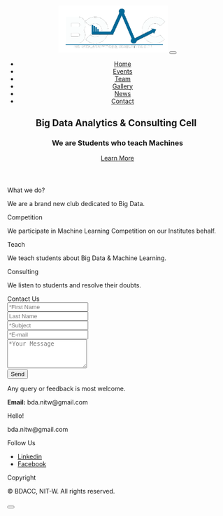 <!DOCTYPE html>
<html lang="en-US">
  <head>
    <style>
      #logo 
      {
        width: 250px;
      }
    </style>
    <link rel="icon" href="images/NITW.png" type="image/icon type">
    <meta charset="UTF-8">
    <meta http-equiv="X-UA-Compatible" content="IE=edge">
    <meta name="viewport" content="width=device-width, initial-scale=1">
    <title>Big Data Analytics & Consulting</title>
    <meta name="description" content="A Digital Agency Website landing page template built by TemplateFlip.com"/>
    <link href="https://fonts.googleapis.com/css?family=Montserrat:400,500,700" rel="stylesheet">
    <link href="https://use.fontawesome.com/releases/v5.0.9/css/all.css" rel="stylesheet">
    <link href="css/aos.css" rel="stylesheet">
    <link href="css/ekko-lightbox.css" rel="stylesheet">
    <link href="styles/bootstrap.css" rel="stylesheet">
    <link href="styles/main.css" rel="stylesheet">
  </head>
  <body id="top">
    <header>
      <div class="container pt-4">
        <nav class="navbar navbar-expand-lg navbar-dark bg-transparent px-0"><a class="text-white navbar-brand" href="#"><img id="logo" src="images/logo.png"></img></a>
          <button class="navbar-toggler" type="button" data-toggle="collapse" data-target="#the-navbarNav" aria-controls="the-navbarNav" aria-expanded="false" aria-label="Toggle navigation"><span class="navbar-toggler-icon"></span></button>
          <div class="collapse navbar-collapse text-uppercase" id="the-navbarNav">
            <ul class="navbar-nav ml-auto">
              <li class="nav-item"><a class="nav-link smooth-scroll" href="#">Home</a></li>
              <li class="nav-item"><a class="nav-link smooth-scroll" href="Events.html">Events</a></li>
              <li class="nav-item"><a class="nav-link smooth-scroll" href="Teams.html">Team</a></li>
              <li class="nav-item"><a class="nav-link smooth-scroll" href="Gallery.html">Gallery</a></li>
              <li class="nav-item"><a class="nav-link smooth-scroll" href="News.html">News</a></li>
              <li class="nav-item"><a class="nav-link smooth-scroll" href="#contact">Contact</a></li>
            </ul>
          </div>
        </nav>
      </div>
      <div class="the-home-page-text" data-aos="fade-right" data-aos-duration="1000">
        <div class="container">
          <div class="col-md-10 col-sm-12 px-0 mx-0">
            <h2 class="display-3" style="margin-left:-6px;">Big Data Analytics & Consulting Cell  </h2>
            <h3 class="h5 mt-3">We are Students who teach Machines </h3><a class="smooth-scroll btn btn-outline-light mt-4" href="#learn">Learn More</a>
          </div>
        </div>
      </div>
    </header>
    <div class="page-content">
      <div>
<div class="the-section the-work bg-secondary" id="learn">
  <div class="container">
    <div class="h3 pb-3 text-center text-white" data-aos="fade-up">What we do?</div>
    <p class="px-5 pb-5 text-center text-white" data-aos="fade-up">We are a brand new club dedicated to Big Data.</p>
    <div class="row">
      <div class="col-md-4">
        <div class="card mb-3" data-aos="flip-left">
          <div class="card-body mt-4 mb-1 text-center"><i class="pb-3 text-primary fas fa-trophy fa-3x"></i>
            <div class="h4 pb-3">Competition</div>
            <p>We participate in Machine Learning Competition on our Institutes behalf.</p>
          </div>
        </div>
      </div>
      <div class="col-md-4">
        <div class="card mb-3" data-aos="zoom-in-up">
          <div class="card-body mt-4 mb-1 text-center"><i class="pb-3 text-primary fas fa-code fa-3x"></i>
            <div class="h4 pb-3">Teach</div>
            <p>We teach students about Big Data & Machine Learning.</p>
          </div>
        </div>
      </div>
      <div class="col-md-4">
        <div class="card mb-3" data-aos="flip-right">
          <div class="card-body mt-4 mb-1 text-center"><i class="pb-3 text-primary fas fa-eye fa-3x"></i>
            <div class="h4 pb-3">Consulting</div>
            <p>We listen to students and resolve their doubts.</p>
          </div>
        </div>
      </div>
    </div>
  </div>
</div>


<div class="the-contact" id="contact">
  <div class="the-contact-detail" data-aos="zoom-in" data-aos-duration="1000">
    <div class="container">
      <div class="card py-4 px-4">
        <div class="h4 pb-4">Contact Us</div>
        <div class="row">
          <div class="col-md-7 col-sm-12 mb-3">
            <div class="the-contact-message">
              <form action="mailto:bda.nitw@gmail.com" method="POST">
                <div class="row">
                  <div class="col-md-6 col-sm-12 mb-3">
                    <input class="mr-3 form-control" type="text" name="first-name" placeholder="*First Name" required="required"/>
                  </div>
                  <div class="col-md-6 col-sm-12 mb-3">
                    <input class="form-control" type="text" name="last-name" placeholder="Last Name"/>
                  </div>
                </div>
                <div class="row mb-3">
                  <div class="col">
                    <input class="form-control" type="text" name="Subject" placeholder="*Subject" required="required"/>
                  </div>
                </div>
                <div class="row mb-3">
                  <div class="col">
                    <input class="form-control" type="email" name="_replyto" placeholder="*E-mail" required="required"/>
                  </div>
                </div>
                <div class="row mb-3">
                  <div class="col">
                    <textarea class="form-control" name="message" placeholder="*Your Message" rows="4" required="required"></textarea>
                  </div>
                </div>
                <div class="row">
                  <div class="col">
                    <button class="btn btn-primary" type="submit">Send</button>
                  </div>
                </div>
              </form>
            </div>
          </div>
          <div class="col-md-5">
            <p>Any query or feedback is most welcome.</p>
            <p><b>Email:</b> bda.nitw@gmail.com</p>
          </div>
        </div>
      </div>
    </div>
  </div>
</div></div>
    </div>
    <footer class="bg-secondary the-section">
      <div class="container text-white">
        <div class="row">
          <div class="col-md-4">
            <div class="h2">Hello!</div>
            <p class="mb-0">bda.nitw@gmail.com</p>
          </div>
          <div class="col-md-4">
            <div class="h6 pb-2">Follow Us</div>
            <ul>
              <li><a class="the-social-link" href="https://www.linkedin.com/company/bda-nitw/?viewAsMember=true">Linkedin</a></li>
              <li><a class="the-social-link" href="https://www.facebook.com/bdanalyticsNITW">Facebook</a></li>
            </ul>
          </div>
          <div class="col-md-4">
            <div class="h6 pb-2">Copyright</div>
            <p>&copy; BDACC, NIT-W. All rights reserved.</p>
          </div>
        </div>
      </div>
    </footer>
    <div id="scrolltop">
      <button class="btn btn-primary"><span class="icon"><i class="fas fa-angle-up fa-2x"></i></span></button>
    </div>
    <script src="https://code.jquery.com/jquery-3.3.1.min.js"></script>
    <script src="https://cdnjs.cloudflare.com/ajax/libs/popper.js/1.14.0/umd/popper.min.js"></script>
    <script src="https://maxcdn.bootstrapcdn.com/bootstrap/4.1.0/js/bootstrap.min.js"></script>
    <script src="js/aos.js"></script>
    <script src="js/ekko-lightbox.min.js"></script>
    <script src="scripts/main.js"></script>
  </body>
</html>
